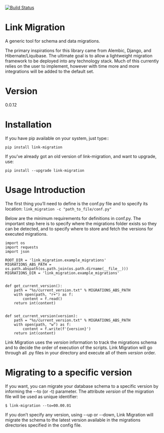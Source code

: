 [![Build Status](https://api.travis-ci.org/takamuffin/link-migration.png)](https://api.travis-ci.org/takamuffin/link-migration)

Link Migration
==============

A generic tool for schema and data migrations.

The primary inspirations for this library came from Alembic, Django, and Hibernate/Liquibase. The ultimate goal is to allow a lightweight migration framework to be deployed into any technology stack. Much of this currently relies on the user to implement, however with time more and more integrations will be added to the default set.


Version
=======

0.0.12


Installation
============

If you have pip available on your system, just type::

`pip install link-migration`

If you’ve already got an old version of link-migration, and want to upgrade, use:

`pip install --upgrade link-migration`


Usage Introduction
==================

The first thing you’ll need to define is the conf.py file and to specify its location: `link_migration -c "path_to_file/conf.py"`

Below are the minimum requirements for definitions in conf.py. The important step here is to specify where the migrations folder exists so they can be detected, and to specify where to store and fetch the versions for executed migrations.

```
import os
import requests
import json

ROOT_DIR = 'link_migration.example_migrations'
MIGRATIONS_ABS_PATH = os.path.abspath(os.path.join(os.path.dirname(__file__)))
MIGRATIONS_DIR = 'link_migration.example_migrations'


def get_current_version():
    path = "%s/current_version.txt" % MIGRATIONS_ABS_PATH
    with open(path, "r+") as f:
        content = f.read()
    return int(content)


def set_current_version(version):
    path = "%s/current_version.txt" % MIGRATIONS_ABS_PATH
    with open(path, "w") as f:
        content = f.write(f'{version}')
    return int(content)
```

Link Migration uses the _version_ information to track the migrations schema and to 
decide the order of execution of the scripts. Link Migration will go through all .py 
files in your directory and execute all of them _version_ order.


Migrating to a specific version
===============================

If you want, you can migrate your database schema to a specific version by 
informing the --to (or -t) parameter. The attribute _version_ of the migration
file will be used as unique identifier:

    $ link-migration --to=00.00.01

If you don’t specify any version, using --up or --down, Link Migration will migrate 
the schema to the latest version available in the migrations directories 
specified in the config file.
